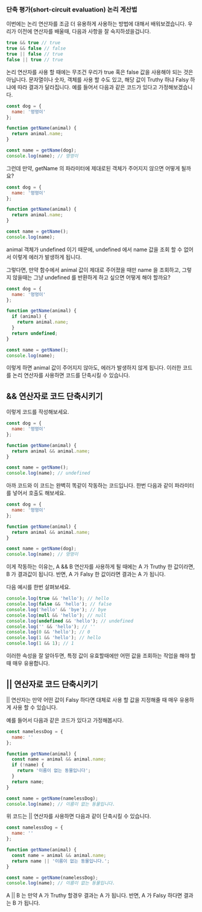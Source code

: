 ### 단축 평가(short-circuit evaluation) 논리 계산법 
이번에는 논리 연산자를 조금 더 유용하게 사용하는 방법에 대해서 배워보겠습니다.
우리가 이전에 연산자를 배울때, 다음과 사항을 잘 숙지하셨을겁니다.

```javascript
true && true // true
true && false // false
true || false // true
false || true // true
```
논리 연산자를 사용 할 때에는 무조건 우리가 true 혹은 false 값을 사용해야 되는 것은 아닙니다. 문자열이나 숫자, 객체를 사용 할 수도 있고, 해당 값이 Truthy 하냐 Falsy 하냐에 따라 결과가 달라집니다.
예를 들어서 다음과 같은 코드가 있다고 가정해보겠습니다.
```javascript
const dog = {
  name: '멍멍이'
};

function getName(animal) {
  return animal.name;
}

const name = getName(dog);
console.log(name); // 멍멍이
```
그런데 만약, getName 의 파라미터에 제대로된 객체가 주어지지 않으면 어떻게 될까요?
```javascript
const dog = {
  name: '멍멍이'
};

function getName(animal) {
  return animal.name;
}

const name = getName();
console.log(name);
```
animal 객체가 undefined 이기 때문에, undefined 에서 name 값을 조회 할 수 없어서 이렇게 에러가 발생하게 됩니다.

그렇다면, 만약 함수에서 animal 값이 제대로 주어졌을 때만 name 을 조회하고, 그렇지 않을때는 그냥 undefined 를 반환하게 하고 싶으면 어떻게 해야 할까요?
```javascript
const dog = {
  name: '멍멍이'
};

function getName(animal) {
  if (animal) {
    return animal.name;
  }
  return undefined;
}

const name = getName();
console.log(name);
```
이렇게 하면 animal 값이 주어지지 않아도, 에러가 발생하지 않게 됩니다. 이러한 코드를 논리 연산자를 사용하면 코드를 단축시킬 수 있습니다.

## && 연산자로 코드 단축시키기

이렇게 코드를 작성해보세요.

```javascript
const dog = {
  name: '멍멍이'
};

function getName(animal) {
  return animal && animal.name;
}

const name = getName();
console.log(name); // undefined
```
아까 코드와 이 코드는 완벽히 똑같이 작동하는 코드입니다. 한번 다음과 같이 파라미터를 넣어서 호출도 해보세요.
```javascript
const dog = {
  name: '멍멍이'
};

function getName(animal) {
  return animal && animal.name;
}

const name = getName(dog);
console.log(name); // 멍멍이
```
이게 작동하는 이유는, A && B 연산자를 사용하게 될 때에는 A 가 Truthy 한 값이라면, B 가 결과값이 됩니다. 반면, A 가 Falsy 한 값이라면 결과는 A 가 됩니다.

다음 예시를 한번 살펴보세요.
```javascript
console.log(true && 'hello'); // hello
console.log(false && 'hello'); // false
console.log('hello' && 'bye'); // bye
console.log(null && 'hello'); // null
console.log(undefined && 'hello'); // undefined
console.log('' && 'hello'); // ''
console.log(0 && 'hello'); // 0
console.log(1 && 'hello'); // hello
console.log(1 && 1); // 1
```

이러한 속성을 잘 알아두면, 특정 값이 유효할때에만 어떤 값을 조회하는 작업을 해야 할 때 매우 유용합니다.

## || 연산자로 코드 단축시키기
|| 연산자는 만약 어떤 값이 Falsy 하다면 대체로 사용 할 값을 지정해줄 때 매우 유용하게 사용 할 수 있습니다.

예를 들어서 다음과 같은 코드가 있다고 가정해봅시다.
```javascript
const namelessDog = {
  name: ''
};

function getName(animal) {
  const name = animal && animal.name;
  if (!name) {
    return '이름이 없는 동물입니다';
  }
  return name;
}

const name = getName(namelessDog);
console.log(name); // 이름이 없는 동물입니다.
```

위 코드는 || 연산자를 사용하면 다음과 같이 단축시킬 수 있습니다.
```javascript
const namelessDog = {
  name: ''
};

function getName(animal) {
  const name = animal && animal.name;
  return name || '이름이 없는 동물입니다.';
}

const name = getName(namelessDog);
console.log(name); // 이름이 없는 동물입니다.

```
A || B 는 만약 A 가 Truthy 할경우 결과는 A 가 됩니다. 반면, A 가 Falsy 하다면 결과는 B 가 됩니다.